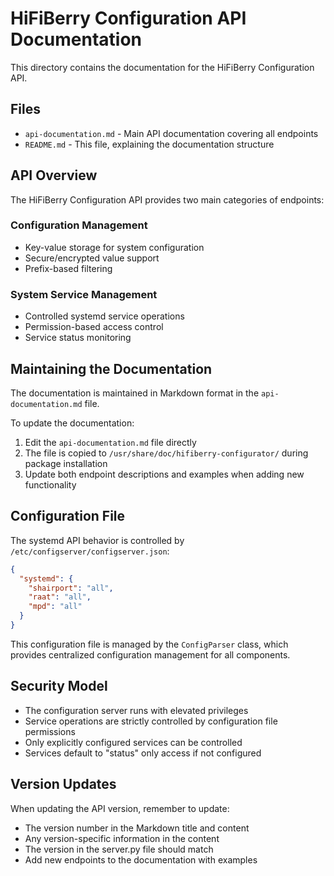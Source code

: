 # HiFiBerry Configuration API Documentation

This directory contains the documentation for the HiFiBerry Configuration API.

## Files

- `api-documentation.md` - Main API documentation covering all endpoints
- `README.md` - This file, explaining the documentation structure

## API Overview

The HiFiBerry Configuration API provides two main categories of endpoints:

### Configuration Management
- Key-value storage for system configuration
- Secure/encrypted value support
- Prefix-based filtering

### System Service Management
- Controlled systemd service operations
- Permission-based access control
- Service status monitoring

## Maintaining the Documentation

The documentation is maintained in Markdown format in the `api-documentation.md` file.

To update the documentation:

1. Edit the `api-documentation.md` file directly
2. The file is copied to `/usr/share/doc/hifiberry-configurator/` during package installation
3. Update both endpoint descriptions and examples when adding new functionality

## Configuration File

The systemd API behavior is controlled by `/etc/configserver/configserver.json`:

```json
{
  "systemd": {
    "shairport": "all",
    "raat": "all",
    "mpd": "all"
  }
}
```

This configuration file is managed by the `ConfigParser` class, which provides centralized configuration management for all components.

## Security Model

- The configuration server runs with elevated privileges
- Service operations are strictly controlled by configuration file permissions
- Only explicitly configured services can be controlled
- Services default to "status" only access if not configured

## Version Updates

When updating the API version, remember to update:
- The version number in the Markdown title and content
- Any version-specific information in the content
- The version in the server.py file should match
- Add new endpoints to the documentation with examples
